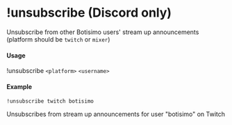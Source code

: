 # !unsubscribe (Discord only)
Unsubscribe from other Botisimo users' stream up announcements (platform should be `twitch` or `mixer`)

#### Usage
!unsubscribe `<platform>` `<username>`

#### Example
    !unsubscribe twitch botisimo

Unsubscribes from stream up announcements for user "botisimo" on Twitch

